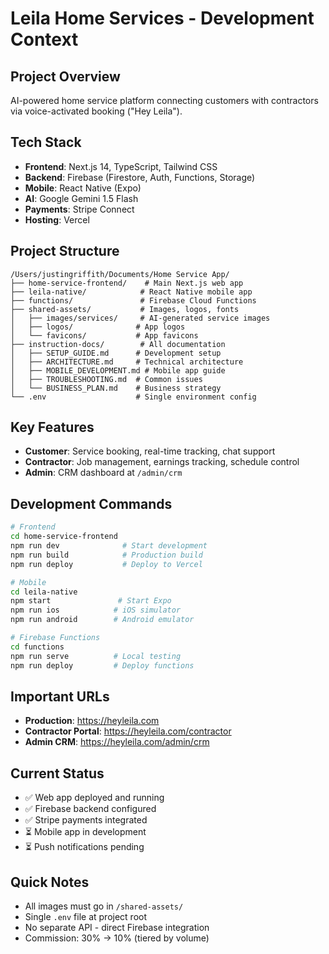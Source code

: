 # Leila Home Services - Development Context

## Project Overview
AI-powered home service platform connecting customers with contractors via voice-activated booking ("Hey Leila").

## Tech Stack
- **Frontend**: Next.js 14, TypeScript, Tailwind CSS
- **Backend**: Firebase (Firestore, Auth, Functions, Storage)
- **Mobile**: React Native (Expo)
- **AI**: Google Gemini 1.5 Flash
- **Payments**: Stripe Connect
- **Hosting**: Vercel

## Project Structure
```
/Users/justingriffith/Documents/Home Service App/
├── home-service-frontend/    # Main Next.js web app
├── leila-native/            # React Native mobile app
├── functions/               # Firebase Cloud Functions
├── shared-assets/           # Images, logos, fonts
│   ├── images/services/     # AI-generated service images
│   ├── logos/              # App logos
│   └── favicons/           # App favicons
├── instruction-docs/        # All documentation
│   ├── SETUP_GUIDE.md      # Development setup
│   ├── ARCHITECTURE.md     # Technical architecture
│   ├── MOBILE_DEVELOPMENT.md # Mobile app guide
│   ├── TROUBLESHOOTING.md  # Common issues
│   └── BUSINESS_PLAN.md    # Business strategy
└── .env                    # Single environment config
```

## Key Features
- **Customer**: Service booking, real-time tracking, chat support
- **Contractor**: Job management, earnings tracking, schedule control
- **Admin**: CRM dashboard at `/admin/crm`

## Development Commands
```bash
# Frontend
cd home-service-frontend
npm run dev              # Start development
npm run build            # Production build
npm run deploy           # Deploy to Vercel

# Mobile
cd leila-native
npm start               # Start Expo
npm run ios            # iOS simulator
npm run android        # Android emulator

# Firebase Functions
cd functions
npm run serve          # Local testing
npm run deploy         # Deploy functions
```

## Important URLs
- **Production**: https://heyleila.com
- **Contractor Portal**: https://heyleila.com/contractor
- **Admin CRM**: https://heyleila.com/admin/crm

## Current Status
- ✅ Web app deployed and running
- ✅ Firebase backend configured
- ✅ Stripe payments integrated
- ⏳ Mobile app in development
- ⏳ Push notifications pending

## Quick Notes
- All images must go in `/shared-assets/`
- Single `.env` file at project root
- No separate API - direct Firebase integration
- Commission: 30% → 10% (tiered by volume)